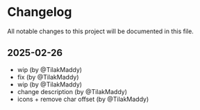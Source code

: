 # Changelog

All notable changes to this project will be documented in this file.

## 2025-02-26

* wip (by @TilakMaddy)
* fix (by @TilakMaddy)
* wip (by @TilakMaddy)
* change description (by @TilakMaddy)
* icons + remove char offset (by @TilakMaddy)
